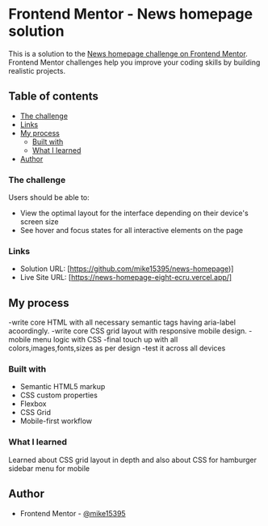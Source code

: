 # Frontend Mentor - News homepage solution

This is a solution to the [News homepage challenge on Frontend Mentor](https://www.frontendmentor.io/challenges/news-homepage-H6SWTa1MFl). Frontend Mentor challenges help you improve your coding skills by building realistic projects. 

## Table of contents

  - [The challenge](#the-challenge)
  - [Links](#links)
- [My process](#my-process)
  - [Built with](#built-with)
  - [What I learned](#what-i-learned)
- [Author](#author)



### The challenge

Users should be able to:

- View the optimal layout for the interface depending on their device's screen size
- See hover and focus states for all interactive elements on the page



### Links

- Solution URL: [https://github.com/mike15395/news-homepage)]
- Live Site URL: [https://news-homepage-eight-ecru.vercel.app/]

## My process

-write core HTML with all necessary semantic tags having aria-label acoordingly.
-write core CSS grid layout with responsive mobile design.
-mobile menu logic with CSS
-final touch up with all colors,images,fonts,sizes as per design
-test it across all devices

### Built with

- Semantic HTML5 markup
- CSS custom properties
- Flexbox
- CSS Grid
- Mobile-first workflow

### What I learned

Learned about CSS grid layout in depth and also about CSS for hamburger sidebar menu for mobile



## Author


- Frontend Mentor - [@mike15395](https://www.frontendmentor.io/profile/yourusername)


